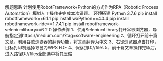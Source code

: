 解题思路
计划使用RobotFramework+Python的方式作为RPA（Robotic Process Automation）模拟人工操作来完成本次课题。
环境搭建
    Python 3.7.6
    pip install robotframework==6.1.1
    pip install wxPython==4.0.4
    pip install robotframework-ride==1.7.4.1
    pip install robotframework-seleniumlibrary==6.2.0
操作步骤
1、使用SeleniumLibrary打开谷歌浏览器，导航指定到https://medium.com/?tag=software-engineering
2、循环打开前十篇文章，利用谷歌浏览器的翻译功能，将文章翻译为中文
3、右键浏览器点击打印，目标打印机选择导出为WPS PDF
4、保存到D://files
5、前十篇文章操作完毕后，进入路径D://files全部选中将其压缩
